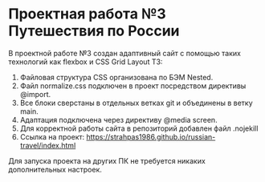 # Проектная работа №3 Путешествия по России
В проектной работе №3 создан адаптивный сайт с помощью таких технологий как flexbox и CSS Grid Layout
ТЗ:
1. Файловая структура CSS организована по БЭМ Nested.
2. Файл normalize.css подключен в проект посредством директивы @import.
3. Все блоки сверстаны в отдельных ветках git и объединены в ветку main.
4. Адаптация подключена через директиву @media screen.
5. Для корректной работы сайта в репозиторий добавлен файл .nojekill
6. Ссылка на проект: https://strahpas1986.github.io/russian-travel/index.html

Для запуска проекта на других ПК не требуется никаких дополнительных настроек.
